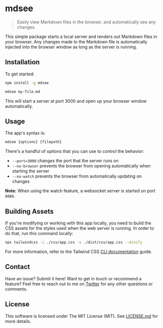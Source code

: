 # mdsee

> Easily view Markdown files in the browser, and automatically see any changes.

This simple package starts a local server and renders out Markdown files in your browser. Any changes made to the Markdown file is automatically injected into the browser window as long as the server is running.

## Installation

To get started:

```bash
npm install -g mdsee

mdsee my-file.md
```

This will start a server at port 3000 and open up your browser window automatically.

## Usage

The app's syntax is:

```bash
mdsee {options} {filepath}
```

There's a handful of options that you can use to control the behavior:

- `--port=3000` changes the port that the server runs on
- `--no-browser` prevents the browser from opening automatically when starting the server
- `--no-watch` prevents the browser from automatically updating on changes

**Note:** When using the watch feature, a websocket server is started on port `8088`.

## Building Assets

If you're modifying or working with this app locally, you need to build the CSS assets for the styles used when the web server is running. In order to do that, run this command locally:

```bash
npx tailwindcss -i ./css/app.css -o ./dist/css/app.css --minify
```

For more information, refer to the Tailwind CSS [CLI documentation](https://tailwindcss.com/docs/installation) guide.

## Contact

Have an issue? Submit it here! Want to get in touch or recommend a feature? Feel free to reach out to me on [Twitter](https://twitter.com/aschmelyun) for any other questions or comments.

## License

This software is licensed under The MIT License (MIT). See [LICENSE.md](https://github.com/aschmelyun/mdsee/blob/main/LICENSE.md) for more details.